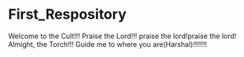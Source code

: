 # First_Respository

Welcome to the Cult!!!
Praise the Lord!!! praise the lord!praise the lord!
Almight, the Torch!!!
Guide me to where you are(Harshal)!!!!!!!
